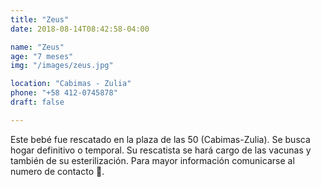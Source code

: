 ```yaml
---
title: "Zeus"
date: 2018-08-14T08:42:58-04:00

name: "Zeus"
age: "7 meses"
img: "/images/zeus.jpg"

location: "Cabimas - Zulia"
phone: "+58 412-0745878"
draft: false

---
```


Este bebé fue rescatado en la plaza de las 50 (Cabimas-Zulia). Se busca hogar definitivo o temporal. Su rescatista se hará cargo de las vacunas y también de su esterilización. Para mayor información comunicarse al numero de contacto 📲.